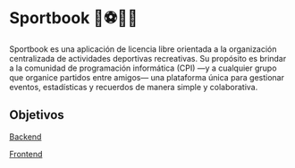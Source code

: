 # Sportbook 📒⚽🏐🎾

Sportbook es una aplicación de licencia libre orientada a la organización centralizada de actividades deportivas recreativas.
Su propósito es brindar a la comunidad de programación informática (CPI) —y a cualquier grupo que organice partidos entre amigos— una plataforma única para gestionar eventos, estadísticas y recuerdos de manera simple y colaborativa.

## Objetivos

[Backend](https://github.com/fabianfrangella/sportbook-backend)

[Frontend](https://github.com/aarongutierrez08/sportbook-frontend)

